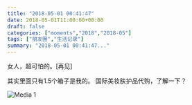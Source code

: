 ```yaml
---
title: "2018-05-01 00:41:47"
date: 2018-05-01T11:00:00+08:00
draft: false
categories: ["moments","2018","2018-05"]
tags: ["朋友圈","生活记录"]
summary: "2018-05-01 00:41:47..."
---
```


女人，超可怕的。[再见]

其实里面只有1.5个箱子是我的。
国际美妆肤护品代购，了解一下？

![Media 1](/Moments/photos/2018-05-01/201805010041470.jpg)

